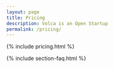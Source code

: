 ```yaml
---
layout: page
title: Pricing
description: Volca is an Open Startup
permalink: /pricing/
---
```


{% include pricing.html %}

{% include section-faq.html %}
